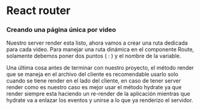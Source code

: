 # React router

### Creando una página única por video

Nuestro server render esta listo, ahora vamos a crear una ruta dedicada para cada video. Para manejar una ruta dinámica en el componente Route, solamente debemos poner dos puntos ( : ) y el nombre de la variable.

Una última cosa antes de terminar con nuestro proyecto, el método render que se maneja en el archivo del cliente es recomendable usarlo solo cuando se tiene render en el lado del cliente, en caso de tener server render como es nuestro caso es mejor usar el método hydrate ya que render siempre esta haciendo un re-render de la aplicación mientras que hydrate va a enlazar los eventos y unirse a lo que ya renderizo el servidor.